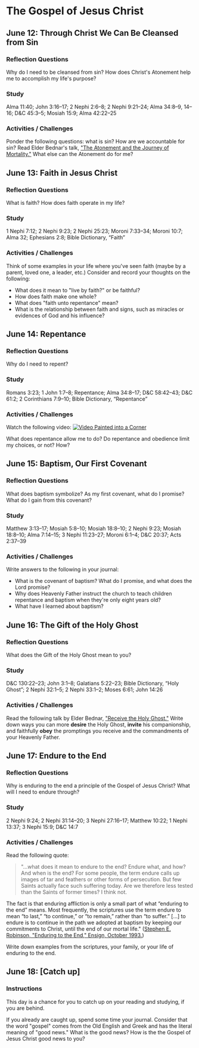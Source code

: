 # The Gospel of Jesus Christ
## June 12: Through Christ We Can Be Cleansed from Sin

### Reflection Questions
Why do I need to be cleansed from sin? How does Christ's Atonement help me to accomplish my life's purpose?

### Study
Alma 11:40; John 3:16–17; 2 Nephi 2:6–8; 2 Nephi 9:21–24; Alma 34:8–9, 14–16; D&C 45:3–5; Mosiah 15:9; Alma 42:22–25

### Activities / Challenges

Ponder the following questions: what is sin? How are we accountable for sin? Read Elder Bednar's talk, ["The Atonement and the Journey of Mortality."](https://www.lds.org/ensign/2012/04/the-atonement-and-the-journey-of-mortality?lang=eng) What else can the Atonement do for me?

## June 13: Faith in Jesus Christ

### Reflection Questions
What is faith? How does faith operate in my life?

### Study
1 Nephi 7:12; 2 Nephi 9:23; 2 Nephi 25:23; Moroni 7:33–34; Moroni 10:7; Alma 32; Ephesians 2:8; Bible Dictionary, “Faith”

### Activities / Challenges
Think of some examples in your life where you've seen faith (maybe by a parent, loved one, a leader, etc.) Consider and record your thoughts on the following: 

* What does it mean to "live by faith?" or be faithful?
* How does faith make one whole?
* What does "faith unto repentance" mean?
* What is the relationship between faith and signs, such as miracles or evidences of God and his influence?

## June 14: Repentance

### Reflection Questions
Why do I need to repent?

### Study
Romans 3:23; 1 John 1:7–8; Repentance; Alma 34:8–17; D&C 58:42–43; D&C 61:2; 2 Corinthians 7:9–10; Bible Dictionary, “Repentance”

### Activities / Challenges
Watch the following video:
[![Video Painted into a Corner](https://img.youtube.com/vi/I4fEvzWLtSo/0.jpg)](https://www.youtube.com/watch?v=I4fEvzWLtSo)

What does repentance allow me to do? Do repentance and obedience limit my choices, or not? How?

## June 15: Baptism, Our First Covenant

### Reflection Questions
What does baptism symbolize? As my first covenant, what do I promise? What do I gain from this covenant?

### Study
Matthew 3:13–17; Mosiah 5:8–10; Mosiah 18:8–10; 2 Nephi 9:23; Mosiah 18:8–10; Alma 7:14–15; 3 Nephi 11:23–27; Moroni 6:1–4; D&C 20:37; Acts 2:37–39

### Activities / Challenges
Write answers to the following in your journal:

* What is the covenant of baptism? What do I promise, and what does the Lord promise? 
* Why does Heavenly Father instruct the church to teach children repentance and baptism when they're only eight years old? 
* What have I learned about baptism?

## June 16: The Gift of the Holy Ghost

### Reflection Questions
What does the Gift of the Holy Ghost mean to you?

### Study
D&C 130:22–23; John 3:1–8; Galatians 5:22–23; Bible Dictionary, “Holy Ghost”; 2 Nephi 32:1–5; 2 Nephi 33:1–2; Moses 6:61; John 14:26

### Activities / Challenges
Read the following talk by Elder Bednar, ["Receive the Holy Ghost."](https://www.lds.org/general-conference/2010/10/receive-the-holy-ghost?lang=eng) Write down ways you can more **desire** the Holy Ghost, **invite** his companionship, and faithfully **obey** the promptings you receive and the commandments of your Heavenly Father.

## June 17: Endure to the End

### Reflection Questions
Why is enduring to the end a principle of the Gospel of Jesus Christ? What will I need to endure through?

### Study
2 Nephi 9:24; 2 Nephi 31:14–20; 3 Nephi 27:16–17; Matthew 10:22; 1 Nephi 13:37; 3 Nephi 15:9; D&C 14:7

### Activities / Challenges
Read the following quote:
>"...what does it mean to endure to the end? Endure what, and how? And when is the end? For some people, the term endure calls up images of tar and feathers or other forms of persecution. But few Saints actually face such suffering today. Are we therefore less tested than the Saints of former times? I think not.

The fact is that enduring affliction is only a small part of what “enduring to the end” means. Most frequently, the scriptures use the term endure to mean “to last,” “to continue,” or “to remain,” rather than “to suffer.”  [...] to endure is to continue in the path we adopted at baptism by keeping our commitments to Christ, until the end of our mortal life." ([Stephen E. Robinson, "Enduring to the End," Ensign, October 1993.](https://www.lds.org/ensign/1993/10/enduring-to-the-end?lang=eng))

Write down examples from the scriptures, your family, or your life of enduring to the end.

## June 18: [Catch up]

### Instructions

This day is a chance for you to catch up on your reading and studying, if you are behind.

If you already are caught up, spend some time your journal. Consider that the word "gospel" comes from the Old English and Greek and has the literal meaning of "good news." What is the good news? How is the the Gospel of Jesus Christ good news to you?
